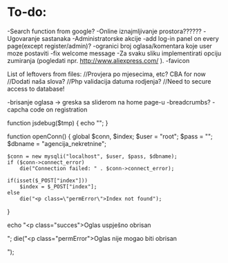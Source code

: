 # To-do:
-Search function from google?
-Online iznajmljivanje prostora??????
-Ugovaranje sastanaka
-Administratorske akcije
-add log-in panel on every page(except register/admin)?
-ogranici broj oglasa/komentara koje user moze postaviti
-fix welcome message
-Za svaku sliku implementirati opciju zumiranja (pogledati
npr. http://www.aliexpress.com/ ).
-favicon

List of leftovers from files:
//Provjera po mjesecima, etc? CBA for now
//Dodati naša slova?
//Php validacija datuma rodjenja?
//Need to secure access to database!	

-brisanje oglasa -> greska sa sliderom na home page-u
-breadcrumbs?
-capcha code on registration



function jsdebug($tmp)
{
	echo "<script>console.log(\"".$tmp."\")</script>";
}

function openConn()
{
	global $conn, $index;
	$user = "root";
	$pass = "";
	$dbname = "agencija_nekretnine";

	$conn = new mysqli("localhost", $user, $pass, $dbname);
	if ($conn->connect_error) 
		die("Connection failed: " . $conn->connect_error);
	
	if(isset($_POST["index"]))
		$index = $_POST["index"];
	else
		die("<p class=\"permError\">Index not found");
}

<div class="container">
	<div class="dummy"></div>
	<div class="loader"></div>
	<p id="redirection_timer"></p>
</div>

<script> redirect(); </script>

echo "<p class=\"succes\">Oglas uspješno obrisan</p>";
die("<p class=\"permError\">Oglas nije mogao biti obrisan</p>");
